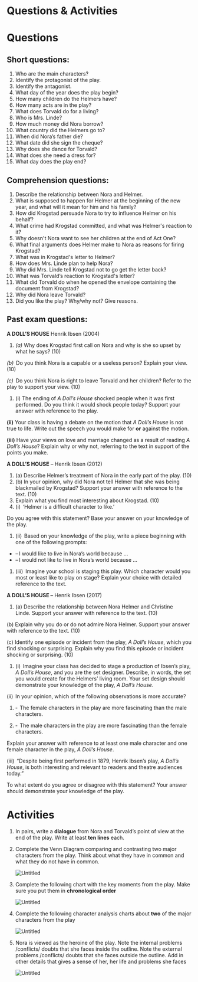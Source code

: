 # Questions & Activities

# Questions

## **Short questions:**

1. Who are the main characters?
2. Identify the protagonist of the play.
3. Identify the antagonist.
4. What day of the year does the play begin?
5. How many children do the Helmers have?
6. How many acts are in the play?
7. What does Torvald do for a living?
8. Who is Mrs. Linde?
9. How much money did Nora borrow?
10. What country did the Helmers go to?
11. When did Nora’s father die?
12. What date did she sign the cheque?
13. Why does she dance for Torvald?
14. What does she need a dress for?
15. What day does the play end?

## C**omprehension questions:**

1. Describe the relationship between Nora and Helmer.
2. What is supposed to happen for Helmer at the beginning of the new year, and what will it mean for him and his family?
3. How did Krogstad persuade Nora to try to influence Helmer on his behalf?
4. What crime had Krogstad committed, and what was Helmer's reaction to it?
5. Why doesn't Nora want to see her children at the end of Act One?
6. What final arguments does Helmer make to Nora as reasons for firing Krogstad?
7. What was in Krogstad's letter to Helmer?
8. How does Mrs. Linde plan to help Nora?
9. Why did Mrs. Linde tell Krogstad not to go get the letter back?
10. What was Torvald’s reaction to Krogstad's letter?
11. What did Torvald do when he opened the envelope containing the document from Krogstad?
12. Why did Nora leave Torvald?
13. Did you like the play? Why/why not? Give reasons.

## **Past exam questions:**

**A DOLL’S HOUSE** Henrik Ibsen (2004)

1.  *(a)* Why does Krogstad first call on Nora and why is she so upset by what he says? (10)

*(b)*  Do you think Nora is a capable or a useless person? Explain your view. (10)

*(c)*  Do you think Nora is right to leave Torvald and her children? Refer to the play to support your view. (10)

1.  (i) The ending of *A Doll’s House* shocked
 people when it was first performed. Do you think it would shock people 
today? Support your answer with reference to the play.

**(ii)** Your class is having a debate on the motion that *A Doll’s House* is not true to life. Write out the speech you would make for **or** against the motion.

**(iii)** Have your views on love and marriage changed as a result of reading *A Doll’s House*? Explain why or why not, referring to the text in support of the points you make.

**A DOLL’S HOUSE** – Henrik Ibsen (2012)

1.   (a) Describe Helmer’s treatment of Nora in the early part of the play. (10)
2.  (b)
 In your opinion, why did Nora not tell Helmer that she was being 
blackmailed by Krogstad? Support your answer with reference to the text.
 (10)
3.  Explain what you find most interesting about Krogstad. (10)
4.  (i)  ‘Helmer is a difficult character to like.’

Do you agree with this statement? Base your answer on your knowledge of the play.

1.  (ii)  Based on your knowledge of the play, write a piece beginning with one of the following prompts:
- – I would like to live in Nora’s world because ...
- – I would not like to live in Nora’s world because ...
1.  (iii)
  Imagine your school is staging this play. Which character would you 
most or least like to play on stage? Explain your choice with detailed 
reference to the text.

**A DOLL’S HOUSE –** Henrik Ibsen (2017)

1.  (a) Describe the relationship between Nora Helmer and Christine Linde. Support your answer with reference to the text. (10)

(b) Explain why you do or do not admire Nora Helmer. Support your answer with reference to the text. (10)

(c) Identify one episode or incident from the play, *A Doll’s House*, which you find shocking or surprising. Explain why you find this episode or incident shocking or surprising. (10)

1.  (i)  Imagine your class has decided to stage a production of Ibsen’s play, *A Doll’s House*, and you are the set designer.
 Describe, in words, the set you would create for the Helmers’ living 
room. Your set design should demonstrate your knowledge of the play, *A Doll’s House*.

(ii)  In your opinion, which of the following observations is more accurate?

1. ‐  The female characters in the play are more fascinating than the male characters.

1. ‐  The male characters in the play are more fascinating than the female characters.

Explain your answer with reference to at least one male character and one female character in the play, *A Doll’s House*.

(iii)  “Despite being first performed in 1879, Henrik Ibsen’s play, *A Doll’s House*, is both interesting and relevant to readers and theatre audiences today.”

To what extent do you agree or disagree with this statement? Your answer should demonstrate your knowledge of the play.

# Activities

1.  In pairs, write a **dialogue** from Nora and Torvald’s point of view at the end of the play. Write at least **ten lines** each.
2. Complete the Venn Diagram comparing and contrasting two major characters from the play. Think about what they have in common and what they do not have in common.
    
    ![Untitled](Questions%20%20b5fad/Untitled.png)
    
3. Complete the following chart with the key moments from the play. Make sure you put them in **chronological order**
    
    ![Untitled](Questions%20%20b5fad/Untitled%201.png)
    
4. Complete the following character analysis charts about **two** of the major characters from the play
    
    ![Untitled](Questions%20%20b5fad/Untitled%202.png)
    
5. Nora is viewed as the heroine of the play. Note the internal problems /conflicts/ doubts that she faces inside the outline. Note the external problems /conflicts/ doubts that she faces outside the outline. Add in other details that gives a sense of her, her life and problems she faces
    
    ![Untitled](Questions%20%20b5fad/Untitled%203.png)